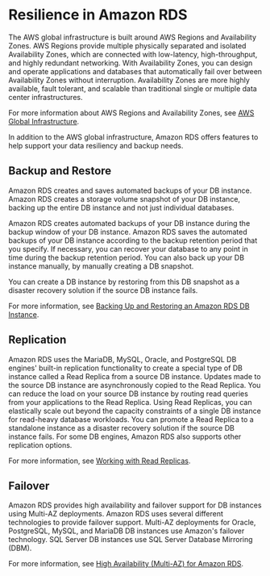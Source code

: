 # Resilience in Amazon RDS<a name="disaster-recovery-resiliency"></a>

The AWS global infrastructure is built around AWS Regions and Availability Zones\. AWS Regions provide multiple physically separated and isolated Availability Zones, which are connected with low\-latency, high\-throughput, and highly redundant networking\. With Availability Zones, you can design and operate applications and databases that automatically fail over between Availability Zones without interruption\. Availability Zones are more highly available, fault tolerant, and scalable than traditional single or multiple data center infrastructures\. 

For more information about AWS Regions and Availability Zones, see [AWS Global Infrastructure](https://aws.amazon.com/about-aws/global-infrastructure/)\.

In addition to the AWS global infrastructure, Amazon RDS offers features to help support your data resiliency and backup needs\.

## Backup and Restore<a name="disaster-recovery-resiliency.backup-restore"></a>

Amazon RDS creates and saves automated backups of your DB instance\. Amazon RDS creates a storage volume snapshot of your DB instance, backing up the entire DB instance and not just individual databases\.

Amazon RDS creates automated backups of your DB instance during the backup window of your DB instance\. Amazon RDS saves the automated backups of your DB instance according to the backup retention period that you specify\. If necessary, you can recover your database to any point in time during the backup retention period\. You can also back up your DB instance manually, by manually creating a DB snapshot\.

You can create a DB instance by restoring from this DB snapshot as a disaster recovery solution if the source DB instance fails\.

For more information, see [Backing Up and Restoring an Amazon RDS DB Instance](CHAP_CommonTasks.BackupRestore.md)\.

## Replication<a name="disaster-recovery-resiliency.replication"></a>

Amazon RDS uses the MariaDB, MySQL, Oracle, and PostgreSQL DB engines' built\-in replication functionality to create a special type of DB instance called a Read Replica from a source DB instance\. Updates made to the source DB instance are asynchronously copied to the Read Replica\. You can reduce the load on your source DB instance by routing read queries from your applications to the Read Replica\. Using Read Replicas, you can elastically scale out beyond the capacity constraints of a single DB instance for read\-heavy database workloads\. You can promote a Read Replica to a standalone instance as a disaster recovery solution if the source DB instance fails\. For some DB engines, Amazon RDS also supports other replication options\.

For more information, see [Working with Read Replicas](USER_ReadRepl.md)\.

## Failover<a name="disaster-recovery-resiliency.failover"></a>

Amazon RDS provides high availability and failover support for DB instances using Multi\-AZ deployments\. Amazon RDS uses several different technologies to provide failover support\. Multi\-AZ deployments for Oracle, PostgreSQL, MySQL, and MariaDB DB instances use Amazon's failover technology\. SQL Server DB instances use SQL Server Database Mirroring \(DBM\)\.

For more information, see [High Availability \(Multi\-AZ\) for Amazon RDS](Concepts.MultiAZ.md)\.